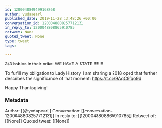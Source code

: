 ```yaml
---
id: 1200048809499168768
author: yudapearl
published_date: 2019-11-28 13:48:26 +00:00
conversation_id: 1200048808257712131
in_reply_to: 1200048808865910785
retweet: None
quoted_tweet: None
type: tweet
tags:

---
```


3/3 babies in their cribs: WE HAVE A STATE !!!!!!!!

To fulfill my obligation to Lady History, I am sharing
a 2018 oped that further describes the significance of that moment: https://t.co/9AqC9fqo9d

Happy Thanksgiving!

### Metadata

Author: [[@yudapearl]]
Conversation: [[conversation-1200048808257712131]]
In reply to: [[1200048808865910785]]
Retweet of: [[None]]
Quoted tweet: [[None]]
